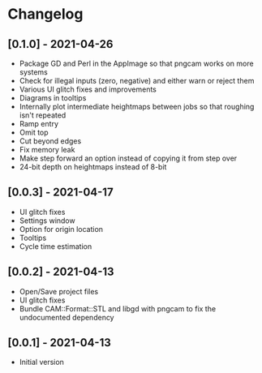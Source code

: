 # Changelog

## [0.1.0] - 2021-04-26
 - Package GD and Perl in the AppImage so that pngcam works on more systems
 - Check for illegal inputs (zero, negative) and either warn or reject them
 - Various UI glitch fixes and improvements
 - Diagrams in tooltips
 - Internally plot intermediate heightmaps between jobs so that roughing isn't repeated
 - Ramp entry
 - Omit top
 - Cut beyond edges
 - Fix memory leak
 - Make step forward an option instead of copying it from step over
 - 24-bit depth on heightmaps instead of 8-bit

## [0.0.3] - 2021-04-17
 - UI glitch fixes
 - Settings window
 - Option for origin location
 - Tooltips
 - Cycle time estimation

## [0.0.2] - 2021-04-13
 - Open/Save project files
 - UI glitch fixes
 - Bundle CAM::Format::STL and libgd with pngcam to fix the undocumented dependency

## [0.0.1] - 2021-04-13
 - Initial version
